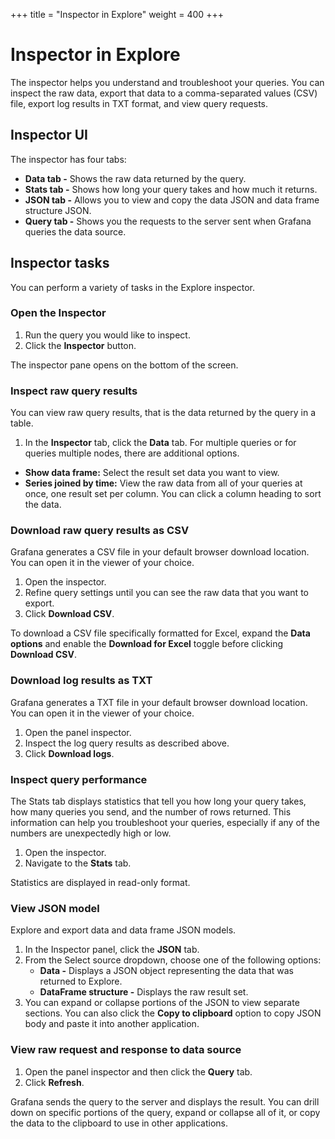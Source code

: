 +++
title = "Inspector in Explore"
weight = 400
+++

# Inspector in Explore

The inspector helps you understand and troubleshoot your queries. You can inspect the raw data, export that data to a comma-separated values (CSV) file, export log results in TXT format, and view query requests.

## Inspector UI

The inspector has four tabs:

- **Data tab -** Shows the raw data returned by the query.
- **Stats tab -** Shows how long your query takes and how much it returns.
- **JSON tab -** Allows you to view and copy the data JSON and data frame structure JSON.
- **Query tab -** Shows you the requests to the server sent when Grafana queries the data source.

## Inspector tasks

You can perform a variety of tasks in the Explore inspector.

### Open the Inspector

1. Run the query you would like to inspect.
1. Click the **Inspector** button.

The inspector pane opens on the bottom of the screen.

### Inspect raw query results

You can view raw query results, that is the data returned by the query in a table. 

1. In the **Inspector** tab, click the **Data** tab.
For multiple queries or for queries multiple nodes, there are additional options.

- **Show data frame:** Select the result set data you want to view.
- **Series joined by time:** View the raw data from all of your queries at once, one result set per column. You can click a column heading to sort the data.

### Download raw query results as CSV

Grafana generates a CSV file in your default browser download location. You can open it in the viewer of your choice.

1. Open the inspector.
1. Refine query settings until you can see the raw data that you want to export.
1. Click **Download CSV**.

To download a CSV file specifically formatted for Excel, expand the **Data options** and enable the **Download for Excel** toggle before clicking **Download CSV**.

### Download log results as TXT

Grafana generates a TXT file in your default browser download location. You can open it in the viewer of your choice.

1. Open the panel inspector.
1. Inspect the log query results as described above.
1. Click **Download logs**.

### Inspect query performance

The Stats tab displays statistics that tell you how long your query takes, how many queries you send, and the number of rows returned. This information can help you troubleshoot your queries, especially if any of the numbers are unexpectedly high or low.

1. Open the inspector.
1. Navigate to the **Stats** tab.

Statistics are displayed in read-only format.

### View JSON model

Explore and export data and data frame JSON models.

1. In the Inspector panel, click the **JSON** tab.
1. From the Select source dropdown, choose one of the following options:
   - **Data -** Displays a JSON object representing the data that was returned to Explore.
   - **DataFrame structure -** Displays the raw result set.
1. You can expand or collapse portions of the JSON to view separate sections. You can also click the **Copy to clipboard** option to copy JSON body and paste it into another application.

### View raw request and response to data source

1. Open the panel inspector and then click the **Query** tab.
1. Click **Refresh**.

Grafana sends the query to the server and displays the result. You can drill down on specific portions of the query, expand or collapse all of it, or copy the data to the clipboard to use in other applications.
